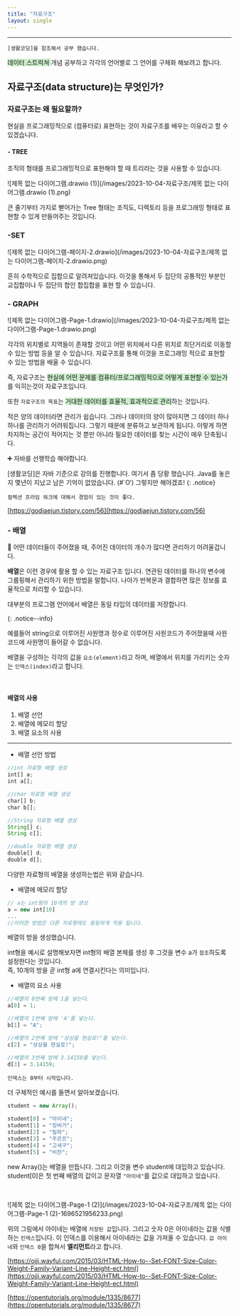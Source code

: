 ```yaml
---
title: "자료구조"
layout: single
---
```


---

`[생활코딩]을 참조해서 공부 했습니다.`

<span style="background-color: #cceecc">데이터 스트럭쳐 </span> 개념 공부하고 각각의 언어별로 그 언어를 구체화 해보려고 합니다.

## 자료구조(data structure)는 무엇인가?

### 자료구조는 왜 필요할까?

현실을 프로그래밍적으로 (컴퓨터로) 표현하는 것이 자료구조를 배우는 이유라고 할 수 있겠습니다.

#### - TREE

조직의 형태를 프로그래밍적으로 표현해야 할 때 트리라는 것을 사용할 수 있습니다.

![제목 없는 다이어그램.drawio (1)](/images/2023-10-04-자료구조/제목 없는 다이어그램.drawio (1).png)

큰 줄기부터 가지로 뻗어가는 Tree 형태는 조직도, 디렉토리 등을 프로그래밍 형태로 표현할 수 있게 만들어주는 것입니다.

### -SET

![제목 없는 다이어그램-페이지-2.drawio](/images/2023-10-04-자료구조/제목 없는 다이어그램-페이지-2.drawio.png)

흔히 수학적으로 집합으로 알려져있습니다. 이것을 통해서 두 집단의 공통적인 부분인 교집합이나 두 집단의 합인 합집합을 표현 할 수 있습니다.

### - GRAPH

![제목 없는 다이어그램-Page-1.drawio](/images/2023-10-04-자료구조/제목 없는 다이어그램-Page-1.drawio.png)

각각의 위치별로 지역들이 존재할 것이고 어떤 위치에서 다른 위치로 최단거리로 이동할 수 있는 방법 등을 알 수 있습니다. 자료구조를 통해 이것을 프로그래밍 적으로 표현할 수 있는 방법을 배울 수 있습니다.

즉, 자료구조는 <span style="background-color:  #cceecc">현실에 어떤 문제를 컴퓨터/프로그래밍적으로 어떻게 표현할 수 있는가</span>를 익히는것이 자료구조입니다.

또한 `자료구조의 목표`는 <Span style="background-color: #cceecc">거대한 데이터를 효율적, 효과적으로 관리</span>하는 것입니다.

적은 양의 데이터라면 관리가 쉽습니다. 그러나 데이터의 양이 많아지면 그 데이터 하나하나를 관리하기 어려워집니다. 그렇기 때문에 분류하고 보관하게 됩니다. 이렇게 하면 차지하는 공간이 적어지는 것 뿐만 아니라 필요한 데이터를 찾는 시간이 매우 단축됩니다.

➕ 자바를 선행학습 해야합니다.

[생활코딩]은 자바 기준으로 강의를 진행합니다. 여기서 좀 당황 했습니다. Java를 놓은지 몇년이 지났고 남은 기억이 없었습니다. (#`O′) 그렇지만 해야겠죠!
{: .notice}

`컬렉션 프라임 워크에 대해서 경험이 있는 것이 좋다.`

[https://godjaejun.tistory.com/56](https://godjaejun.tistory.com/56)

### - 배열

💬 어떤 데이터들이 주어졌을 때, 주어진 데이터의 개수가 많다면 관리하기 어려울겁니다. <br/>

**배열**은 이런 경우에 활용 할 수 있는 자료구조 입니다. 연관된 데이터를 하나의 변수에 그룹핑해서 관리하기 위한 방법을 말합니다. 나아가 반복문과 결합하면 많은 정보를 효율적으로 처리할 수 있습니다.

대부분의 프로그램 언어에서 배열은 동일 타입의 데이터를 저장합니다.

{: .notice--info}

예를들어 string으로 이루어진 사원명과 정수로 이루어진 사원코드가 주어졌을때 사원코드에 사원명이 들어갈 수 없습니다.

배열을 구성하는 각각의 값을 `요소(element)`라고 하며, 배열에서 위치를 가리키는 숫자는 `인덱스(index)`라고 합니다.

<br/>

#### 배열의 사용

1. 배열 선언
2. 배열에 메모리 할당
3. 배열 요소의 사용

---

- 배열 선언 방법

```javascript
//int 자료형 배열 생성
int[] a;
int a[];

//char 자료형 배열 생성
char[] b;
char b[];

//String 자료형 배열 생성
String[] c;
String c[];

//double 자료형 배열 생성
double[] d;
double d[];

```

다양한 자료형의 배열을 생성하는법은 위와 같습니다.

- 배열에 메모리 할당

```javascript
// a는 int형의 10개의 방 생성
a = new int[10]
...
//이러한 방법은 다른 자료형에도 동일하게 적용 됩니다.
```

배열의 방을 생성했습니다.

int형을 예시로 설명해보자면 int형의 배열 본체를 생성 후 그것을 변수 a가 `참조`하도록 설정한다는 것입니다.<br/>
즉, 10개의 방을 곧 int형 a에 연결시킨다는 의미입니다.

- 배열의 요소 사용

```javascript
//배열의 0번째 방에 1을 넣는다.
a[0] = 1;

//배열의 1번째 방에 'A'를 넣는다.
b[1] = "A";

//배열의 2번째 방에 "상상을 현실로!"를 넣는다.
c[2] = "상상을 현실로!";

//배열의 3번째 방에 3.14159를 넣는다.
d[3] = 3.14159;
```

`인덱스는 0부터 시작입니다.`

더 구체적인 예시를 들면서 알아보겠습니다.

```javascript
student = new Array();

student[0] = "아이네";
student[1] = "징버거";
student[2] = "릴파";
student[3] = "주르르";
student[4] = "고세구";
student[5] = "비챤";
```

new Array()는 배열을 만듭니다. 그리고 이것을 변수 student에 대입하고 있습니다. <br/>
student[0]은 첫 번째 배열의 값이고 문자열 `"아이네"`를 값으로 대입하고 있습니다.

<br/>

![제목 없는 다이어그램-Page-1 (2)](/images/2023-10-04-자료구조/제목 없는 다이어그램-Page-1 (2)-1696521956233.png)

위의 그림에서 아이네는 배열에 `저장된 값`입니다. 그리고 숫자 0은 아이네라는 값을 식별하는 `인덱스`입니다. 이 인덱스를 이용해서 아이네라는 값을 가져올 수 있습니다. `값 아이네`와 `인덱스 0`을 합쳐서 **엘리먼트**라고 합니다.

[https://ojji.wayful.com/2015/03/HTML-How-to--Set-FONT-Size-Color-Weight-Family-Variant-Line-Height-ect.html](https://ojji.wayful.com/2015/03/HTML-How-to--Set-FONT-Size-Color-Weight-Family-Variant-Line-Height-ect.html)

[https://opentutorials.org/module/1335/8677](https://opentutorials.org/module/1335/8677)